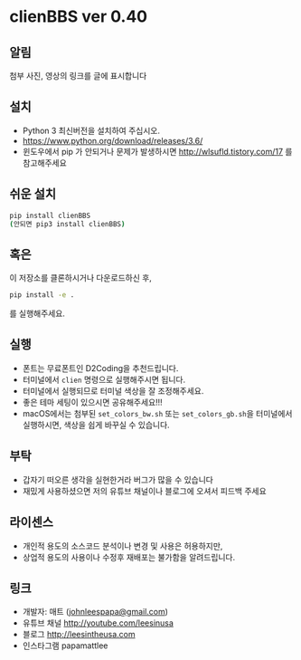 # clienBBS ver 0.40

## 알림

첨부 사진, 영상의 링크를 글에 표시합니다

## 설치

* Python 3 최신버전을 설치하여 주십시오.
* https://www.python.org/download/releases/3.6/
* 윈도우에서 pip 가 안되거나 문제가 발생하시면 http://wlsufld.tistory.com/17 를 참고해주세요 

## 쉬운 설치
```sh
pip install clienBBS
(안되면 pip3 install clienBBS)

```

## 혹은

이 저장소를 클론하시거나 다운로드하신 후,

```sh
pip install -e .
```

를 실행해주세요.

## 실행

* 폰트는 무료폰트인 D2Coding을 추천드립니다.
* 터미널에서 `clien` 명령으로 실행해주시면 됩니다.
* 터미널에서 실행되므로 터미널 색상을 잘 조정해주세요.
* 좋은 테마 세팅이 있으시면 공유해주세요!!!
* macOS에서는 첨부된 `set_colors_bw.sh` 또는 `set_colors_gb.sh`을 
  터미널에서 실행하시면, 색상을 쉽게 바꾸실 수 있습니다.

## 부탁

* 갑자기 떠오른 생각을 실현한거라 버그가 많을 수 있습니다
* 재밌게 사용하셨으면 저의 유튜브 채널이나 블로그에 오셔서 피드백 주세요

## 라이센스

* 개인적 용도의 소스코드 분석이나 변경 및 사용은 허용하지만,
* 상업적 용도의 사용이나 수정후 재배포는 불가함을 알려드립니다. 

## 링크

* 개발자: 매트 (johnleespapa@gmail.com)
* 유튜브 채널 http://youtube.com/leesinusa
* 블로그 http://leesintheusa.com
* 인스타그램 papamattlee

